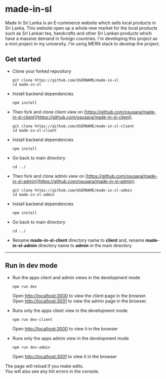 # made-in-sl
Made In Sri Lanka is an E-commerce website which sells local products in Sri Lanka. This website open up a whole new market for the local products such as Sri Lankan tea, handcrafts and other Sri Lankan products which have a massive demand in foreign countries. I'm developing this project as a mini project in my university. I'm using MERN stack to develop the project.

## Get started

- Clone your forked repository

  ```
  git clone https://github.com/USERNAME/made-in-sl
  cd made-in-sl
  ```
- Install backend dependencies

  ```
  npm install
  ```

- Then fork and clone client view on [https://github.com/osusara/made-in-sl-client](https://github.com/osusara/made-in-sl-client).

  ```
  git clone https://github.com/USERNAME/made-in-sl-client
  cd made-in-sl-client
  ```
  
- Install backend dependencies

  ```
  npm install
  ```
  
- Go back to main directory

  ```
  cd ../
  ```
  
- Then fork and clone admin view on [https://github.com/osusara/made-in-sl-admin](https://github.com/osusara/made-in-sl-admin).

  ```
  git clone https://github.com/USERNAME/made-in-sl-admin
  cd made-in-sl-admin
  ```
  
- Install backend dependencies

  ```
  npm install
  ```
  
- Go back to main directory

  ```
  cd ../
  ```
  
- Rename <b>made-in-sl-client</b> directory name to <b>client</b> and, rename <b>made-in-sl-admin</b> directory name to <b>admin</b> in the main directory

<hr>

## Run in dev mode

- Run the apps client and admin views in the development mode

  ```
  npm run dev
  ```
  
  Open [http://localhost:3000](http://localhost:3000) to view the client page in the browser.<br>
  Open [http://localhost:3001](http://localhost:3001) to view the admin page in the browser.

- Runs only the apps client view in the development mode

  ```
  npm run dev-client
  ```
  
  Open [http://localhost:3000](http://localhost:3000) to view it in the browser

- Runs only the apps admin view in the development mode

  ```
  npm run dev-admin
  ```
  
  Open [http://localhost:3001](http://localhost:3001) to view it in the browser

The page will reload if you make edits.<br>
You will also see any lint errors in the console.
